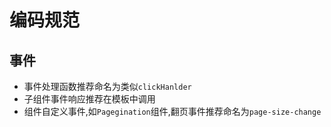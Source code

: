 # 编码规范

## 事件
- 事件处理函数推荐命名为类似`clickHanlder`
- 子组件事件响应推荐在模板中调用
- 组件自定义事件,如`Pagegination`组件,翻页事件推荐命名为`page-size-change`
